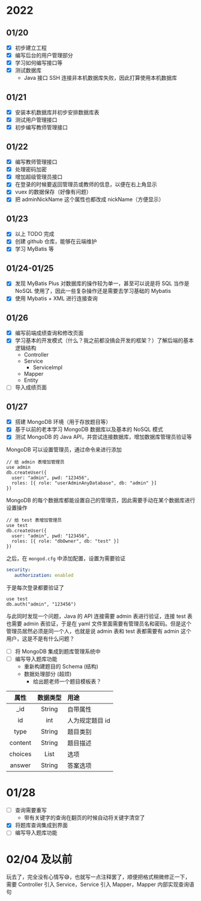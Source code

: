 # 2022

## 01/20

- [x] 初步建立工程
- [x] 编写后台的用户管理部分
- [x] 学习如何编写接口等
- [x] 测试数据库
  - Java 接口 SSH 连接非本机数据库失败，因此打算使用本机数据库

## 01/21

- [x] 安装本机数据库并初步安排数据库表
- [x] 测试用户管理接口
- [x] 初步编写教师管理接口

## 01/22

- [x] 编写教师管理接口
- [x] 处理密码加密
- [x] 增加超级管理员接口
- [x] 在登录的时候要返回管理员或教师的信息，以便在右上角显示
- [x] vuex 的数据保存（好像有问题）
- [x] 把 adminNickName 这个属性也都改成 nickName（方便显示）

## 01/23

- [x] 以上 TODO 完成
- [x] 创建 github 仓库，能够在云端维护
- [x] 学习 MyBatis 等

## 01/24-01/25

- [x] 发现 MyBatis Plus 对数据库的操作较为单一，甚至可以说是将 SQL 当作是 NoSQL 使用了，因此一些复杂操作还是需要去学习基础的 Mybatis
- [x] 使用 Mybatis + XML 进行连接查询

## 01/26

- [x] 编写前端成绩查询和修改页面
- [x] 学习基本的开发模式（什么？我之前都没搞会开发的框架？）了解后端的基本逻辑结构
  - Controller
  - Service
    - ServiceImpl
  - Mapper
  - Entity
- [ ] 导入成绩页面

## 01/27

- [x] 搭建 MongoDB 环境（用于存放题目等）
- [x] 基于以前的老本学习 MongoDB 数据库以及基本的 NoSQL 模式
- [x] 测试 MongoDB 的 Java API，并尝试连接数据库，增加数据库管理员验证等

MongoDB 可以设置管理员，通过命令来进行添加

```nosql
// 给 admin 表增加管理员
use admin
db.createUser({
  user: "admin", pwd: "123456",
  roles: [{ role: "userAdminAnyDatabase", db: "admin" }]
})
```

MongoDB 的每个数据库都能设置自己的管理员，因此需要手动在某个数据库进行设置操作

```nosql
// 给 test 表增加管理员
use test
db.createUser({
  user: "admin", pwd: "123456",
  roles: [{ role: "dbOwner", db: "test" }]
})
```

之后，在 `mongod.cfg` 中添加配置，设置为需要验证

```yml
security:
   authorization: enabled
```

于是每次登录都要验证了

```nosql
use test
db.auth("admin", "123456")
```

与此同时发现一个问题，Java 的 API 连接需要 admin 表进行验证，连接 test 表也需要 admin 表验证，于是在 yaml 文件里面需要有管理员名和密码。但是这个管理员居然必须是同一个人，也就是说 admin 表和 test 表都需要有 admin 这个用户，这是不是有什么问题？

- [ ] 将 MongoDB 集成到题库管理系统中
- [ ] 编写导入题库功能
  - 重新构建题目的 Schema (结构)
  - 数据处理部分 (超烦)
    - 给出题老师一个题目模板表？

| 属性 | 数据类型 | 用途 |
|:----:|:----:|:---|
| _id  | String | 自带属性 |
| id   | int | 人为规定题目 id |
| type | String | 题目类别 |
| content | String | 题目描述 |
| choices | List | 选项 |
| answer | String | 答案选项 |

# 01/28

- [ ] 查询需要重写
  - 带有关键字的查询在翻页的时候自动将关键字清空了
- [x] 将题库查询集成到界面
- [ ] 编写导入题库功能

# 02/04 及以前

玩去了，完全没有心情写😅，也就写一点注释罢了，顺便把格式稍微修正一下，需要 Controller 引入 Service，Service 引入 Mapper，Mapper 内部实现查询语句

